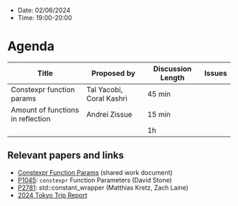 * Date: 02/06/2024
* Time: 19:00-20:00

# Agenda

| Title | Proposed by | Discussion Length | Issues       |
|----------|-------------|-------------|----------------|
| Constexpr function params | Tal Yacobi, Coral Kashri | 45 min |
| Amount of functions in reflection | Andrei Zissue | 15 min |
|           |   | 1h     |          |


## Relevant papers and links
   * [Constexpr Function Params](https://docs.google.com/document/d/1nv681kmLmoaSr3H8NPlJifsqgjT6D-MNml1FP6sr6zY/edit?usp=sharing) (shared work document)
   * [P1045](http://wg21.link/P1045): `constexpr` Function Parameters (David Stone)
   * [P2781](http://wg21.link/P2781): std::constant_wrapper (Matthias Kretz, Zach Laine)
   * [2024 Tokyo Trip Report](https://www.reddit.com/r/cpp/comments/1bloatw/202403_tokyo_iso_c_committee_trip_report_third/)
